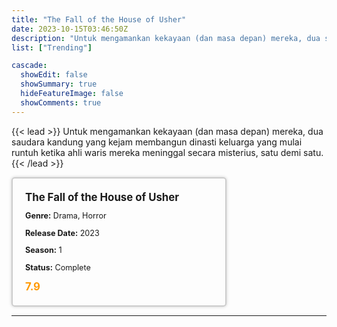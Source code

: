 ```yaml
---
title: "The Fall of the House of Usher"
date: 2023-10-15T03:46:50Z
description: "Untuk mengamankan kekayaan (dan masa depan) mereka, dua saudara kandung yang kejam membangun dinasti keluarga yang mulai runtuh ketika ahli waris mereka meninggal secara misterius, satu demi satu."
list: ["Trending"]

cascade:
  showEdit: false
  showSummary: true
  hideFeatureImage: false
  showComments: true
---
```


{{< lead >}}
Untuk mengamankan kekayaan (dan masa depan) mereka, dua saudara kandung yang kejam membangun dinasti keluarga yang mulai runtuh ketika ahli waris mereka meninggal secara misterius, satu demi satu.
{{< /lead >}}

<style>

/* CSS for the movie information box */
        .movie-box {
            width: 300px;
            padding: 20px;
            border: 2px solid #ccc; /* Border added */
            border-radius: 5px;
            box-shadow: 0 0 5px rgba(0, 0, 0, 0.2);
        }

        /* CSS for movie title */
        .movie-title {
            font-size: 1.2em;
            font-weight: bold;
            margin-bottom: 10px;
        }

        /* CSS for movie details */
        .movie-details {
            font-size: 0.9em;
            margin-bottom: 10px;
        }

        /* CSS for movie rating */
        .movie-rating {
            font-size: 1.2em;
            font-weight: bold;
            color: #ff9900; /* IMDb's rating color */
        }
</style>

 <div class="movie-box">
        <div class="movie-title">The Fall of the House of Usher</div>
        <div class="movie-details">
            <p><strong>Genre:</strong> Drama, Horror</p>
            <p><strong>Release Date:</strong> 2023</p>
            <p><strong>Season:</strong> 1</p>
            <p><strong>Status:</strong> Complete</p>
        </div>
        <div class="movie-rating">7.9</div>
    </div>

---


